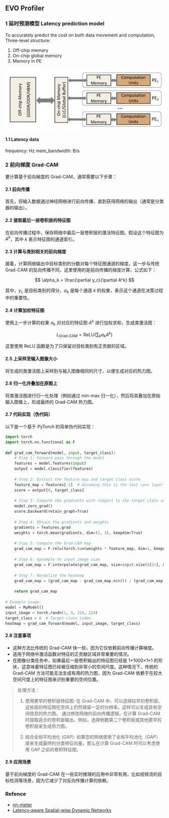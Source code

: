 
## EVO Profiler



### 1 延时预测模型 Latency prediction model

To accurately predict the cost on both data movement and computation, Three-level structure:
1) Off-chip memory
2) On-chip global memory 
3) Memory in PE


![Hardware](asserts/evo-profile_01.png)

#### 1.1 Latency data

frequency: Hz
mem_bandwidth: B/s



### 2 前向梯度 Grad-CAM

要计算基于前向梯度的 Grad-CAM，通常需要以下步骤：

#### 2.1 前向传播
首先，将输入数据通过神经网络进行前向传播，直到获得网络的输出（通常是分类器的输出）。

#### 2.2 提取最后一层卷积层的特征图
在前向传播过程中，保存网络中最后一层卷积层的激活特征图。假设这个特征图为 $A^k$，其中 $k$ 表示特征图的通道索引。

#### 2.3 计算与类别相关的前向梯度
接着，计算网络输出中目标类别的分数对每个特征图通道的梯度。这一步与传统 Grad-CAM 的反向传播不同，这里使用的是前向传播的梯度计算，公式如下：

$$
\alpha_k = \frac{\partial y_c}{\partial A^k}
$$

其中，$y_c$ 是目标类别的得分，$\alpha_k$ 是每个通道 $k$ 的权重，表示这个通道在决策过程中的重要性。

#### 2.4 计算加权特征图
使用上一步计算的权重 $\alpha_k$ 对对应的特征图 $A^k$ 进行加权求和，生成类激活图：

$$
L_{\text{Grad-CAM}} = \text{ReLU}\left(\sum_k \alpha_k A^k\right)
$$

这里使用 ReLU 函数是为了只保留对目标类别有正贡献的区域。

#### 2.5 上采样至输入图像大小
将生成的类激活图上采样到与输入图像相同的尺寸，以便生成对应的热力图。

#### 2.6 归一化并叠加在原图上
将类激活图进行归一化处理（例如通过 min-max 归一化），然后将其叠加在原始输入图像上，形成最终的 Grad-CAM 热力图。

#### 2.7 代码实现（伪代码）
以下是一个基于 PyTorch 的简单伪代码实现：

```python
import torch
import torch.nn.functional as F

def grad_cam_forward(model, input, target_class):
    # Step 1: Forward pass through the model
    features = model.features(input)
    output = model.classifier(features)
    
    # Step 2: Extract the feature map and target class score
    feature_map = features[-1]  # Assuming this is the last conv layer output
    score = output[0, target_class]
    
    # Step 3: Compute the gradients with respect to the target class score
    model.zero_grad()
    score.backward(retain_graph=True)
    
    # Step 4: Obtain the gradients and weights
    gradients = features.grad
    weights = torch.mean(gradients, dim=(2, 3), keepdim=True)
    
    # Step 5: Compute the Grad-CAM map
    grad_cam_map = F.relu(torch.sum(weights * feature_map, dim=1, keepdim=True))
    
    # Step 6: Upsample to input image size
    grad_cam_map = F.interpolate(grad_cam_map, size=input.size()[2:], mode='bilinear', align_corners=False)
    
    # Step 7: Normalize the heatmap
    grad_cam_map = (grad_cam_map - grad_cam_map.min()) / (grad_cam_map.max() - grad_cam_map.min())
    
    return grad_cam_map

# Example usage:
model = MyModel()
input_image = torch.randn(1, 3, 224, 224)
target_class = 0  # Target class index
heatmap = grad_cam_forward(model, input_image, target_class)
```

#### 2.8 注意事项
- 这种方法比传统的 Grad-CAM 快一些，因为它仅依赖前向传播计算梯度。
- 适用于网络中激活函数对特征的正贡献区域非常重要的情况。
- 在图像分类任务中，如果最后一层卷积输出的特征图已经是 1×1000×1×1 的形状，这意味着特征图已经被压缩到非常小的空间尺度。这种情况下，传统的 Grad-CAM 方法可能无法生成有用的热力图，因为 Grad-CAM 依赖于在较大空间尺度上的特征图来识别重要的空间位置。

> 处理方法：
> 
> 1. 使用更早的卷积层特征图:
> 在 Grad-CAM 中，可以选择较早的卷积层，这些层的特征图在空间上仍然保留一定的分辨率。这样可以生成具有空间信息的热力图。
> 通过修改网络的前向传播逻辑，在计算 Grad-CAM 时提取适合的卷积层输出。例如，选择倒数第二个卷积层或其他更早的卷积层来生成热力图。
> 
> 2. 结合全局平均池化 (GAP):
> 如果您的网络使用了全局平均池化（GAP）层来生成最终的分类特征向量，那么在计算 Grad-CAM 时可以考虑使用 GAP 之前的卷积特征图。

#### 2.9 应用场景
基于前向梯度的 Grad-CAM 在一些实时推理的应用中非常有用，比如视频流的目标检测等场景，因为它减少了对反向传播计算的依赖。




### Refence

- [nn-meter](https://air.tsinghua.edu.cn/pdf/nn-Meter-Towards-Accurate-Latency-Prediction-of-Deep-Learning-Model-Inference-on-Diverse-Edge-Devices.pdf)
- [Latency-aware Spatial-wise Dynamic Networks](https://proceedings.neurips.cc/paper_files/paper/2022/file/ef472869c217bf693f2d9bbde66a6b07-Paper-Conference.pdf)